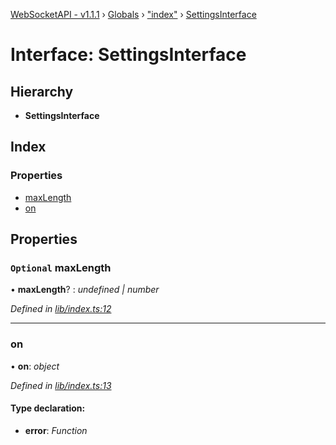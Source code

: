 [WebSocketAPI - v1.1.1](../README.md) › [Globals](../globals.md) › ["index"](../modules/_index_.md) › [SettingsInterface](_index_.settingsinterface.md)

# Interface: SettingsInterface

## Hierarchy

* **SettingsInterface**

## Index

### Properties

* [maxLength](_index_.settingsinterface.md#optional-maxlength)
* [on](_index_.settingsinterface.md#on)

## Properties

### `Optional` maxLength

• **maxLength**? : *undefined | number*

*Defined in [lib/index.ts:12](https://github.com/T-Reimer/WebSocketAPI/blob/7bc0908/lib/index.ts#L12)*

___

###  on

• **on**: *object*

*Defined in [lib/index.ts:13](https://github.com/T-Reimer/WebSocketAPI/blob/7bc0908/lib/index.ts#L13)*

#### Type declaration:

* **error**: *Function*
